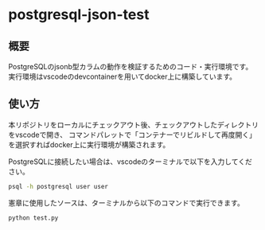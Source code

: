# postgresql-json-test

## 概要

PostgreSQLのjsonb型カラムの動作を検証するためのコード・実行環境です。
実行環境はvscodeのdevcontainerを用いてdocker上に構築しています。

## 使い方

本リポジトリをローカルにチェックアウト後、チェックアウトしたディレクトリをvscodeで開き、
コマンドパレットで「コンテナーでリビルドして再度開く」を選択すればdocker上に実行環境が構築されます。

PostgreSQLに接続したい場合は、vscodeのターミナルで以下を入力してください。
```sh
psql -h postgresql user user
```

憲章に使用したソースは、ターミナルから以下のコマンドで実行できます。
```sh
python test.py
```
